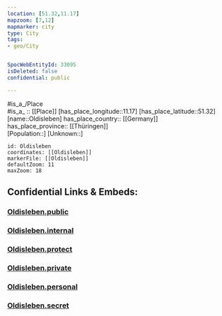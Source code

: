 ```yaml
---
location: [51.32,11.17] 
mapzoom: [7,12] 
mapmarker: city 
type: City
tags:
- geo/City


SpocWebEntityId: 33095
isDeleted: false
confidential: public

---
```

#is_a_/Place  
#is_a_ :: [[Place]] 
[has_place_longitude::11.17] 
[has_place_latitude::51.32] 
[name::Oldisleben] 
has_place_country:: [[Germany]]  
has_place_province:: [[Thüringen]]  
[Population::] 
[Unknown::] 


```leaflet
id: Oldisleben
coordinates: [[Oldisleben]] 
markerFile: [[Oldisleben]] 
defaultZoom: 11 
maxZoom: 18
```


## Confidential Links & Embeds: 

### [Oldisleben.public](/_public/\Earth\Continent\Europe\Europe~Central\Germany\Germany~East\Thüringen\counties~TH\Kyffhäuserkreis\cities~Kyffhäuserkreis\An_der_Schmücke\CityOldisleben.public.md) 

### [Oldisleben.internal](/_internal/\Earth\Continent\Europe\Europe~Central\Germany\Germany~East\Thüringen\counties~TH\Kyffhäuserkreis\cities~Kyffhäuserkreis\An_der_Schmücke\CityOldisleben.internal.md) 

### [Oldisleben.protect](/_protect/\Earth\Continent\Europe\Europe~Central\Germany\Germany~East\Thüringen\counties~TH\Kyffhäuserkreis\cities~Kyffhäuserkreis\An_der_Schmücke\CityOldisleben.protect.md) 

### [Oldisleben.private](/_private/\Earth\Continent\Europe\Europe~Central\Germany\Germany~East\Thüringen\counties~TH\Kyffhäuserkreis\cities~Kyffhäuserkreis\An_der_Schmücke\CityOldisleben.private.md) 

### [Oldisleben.personal](/_personal/\Earth\Continent\Europe\Europe~Central\Germany\Germany~East\Thüringen\counties~TH\Kyffhäuserkreis\cities~Kyffhäuserkreis\An_der_Schmücke\CityOldisleben.personal.md) 

### [Oldisleben.secret](/_secret/\Earth\Continent\Europe\Europe~Central\Germany\Germany~East\Thüringen\counties~TH\Kyffhäuserkreis\cities~Kyffhäuserkreis\An_der_Schmücke\CityOldisleben.secret.md)

